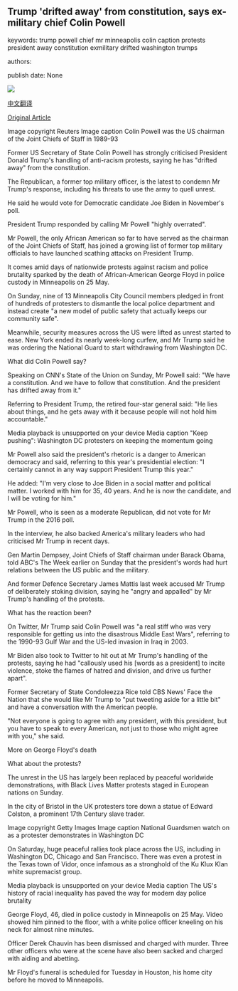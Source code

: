 ## Trump 'drifted away' from constitution, says ex-military chief Colin Powell

keywords: trump powell chief mr minneapolis colin caption protests president away constitution exmilitary drifted washington trumps

authors: 

publish date: None

![](https://ichef.bbci.co.uk/news/1024/branded_news/195F/production/_112759460_71212570-4b3d-44f7-b29c-0cb4299b3df4.jpg)

[中文翻译](Trump%20%27drifted%20away%27%20from%20constitution%2C%20says%20ex-military%20chief%20Colin%20Powell_zh.md)

[Original Article](https://www.bbc.com/news/world-us-canada-52957113)

Image copyright Reuters Image caption Colin Powell was the US chairman of the Joint Chiefs of Staff in 1989-93

Former US Secretary of State Colin Powell has strongly criticised President Donald Trump's handling of anti-racism protests, saying he has "drifted away" from the constitution.

The Republican, a former top military officer, is the latest to condemn Mr Trump's response, including his threats to use the army to quell unrest.

He said he would vote for Democratic candidate Joe Biden in November's poll.

President Trump responded by calling Mr Powell "highly overrated".

Mr Powell, the only African American so far to have served as the chairman of the Joint Chiefs of Staff, has joined a growing list of former top military officials to have launched scathing attacks on President Trump.

It comes amid days of nationwide protests against racism and police brutality sparked by the death of African-American George Floyd in police custody in Minneapolis on 25 May.

On Sunday, nine of 13 Minneapolis City Council members pledged in front of hundreds of protesters to dismantle the local police department and instead create "a new model of public safety that actually keeps our community safe".

Meanwhile, security measures across the US were lifted as unrest started to ease. New York ended its nearly week-long curfew, and Mr Trump said he was ordering the National Guard to start withdrawing from Washington DC.

What did Colin Powell say?

Speaking on CNN's State of the Union on Sunday, Mr Powell said: "We have a constitution. And we have to follow that constitution. And the president has drifted away from it."

Referring to President Trump, the retired four-star general said: "He lies about things, and he gets away with it because people will not hold him accountable."

Media playback is unsupported on your device Media caption "Keep pushing": Washington DC protesters on keeping the momentum going

Mr Powell also said the president's rhetoric is a danger to American democracy and said, referring to this year's presidential election: "I certainly cannot in any way support President Trump this year."

He added: "I'm very close to Joe Biden in a social matter and political matter. I worked with him for 35, 40 years. And he is now the candidate, and I will be voting for him."

Mr Powell, who is seen as a moderate Republican, did not vote for Mr Trump in the 2016 poll.

In the interview, he also backed America's military leaders who had criticised Mr Trump in recent days.

Gen Martin Dempsey, Joint Chiefs of Staff chairman under Barack Obama, told ABC's The Week earlier on Sunday that the president's words had hurt relations between the US public and the military.

And former Defence Secretary James Mattis last week accused Mr Trump of deliberately stoking division, saying he "angry and appalled" by Mr Trump's handling of the protests.

What has the reaction been?

On Twitter, Mr Trump said Colin Powell was "a real stiff who was very responsible for getting us into the disastrous Middle East Wars", referring to the 1990-93 Gulf War and the US-led invasion in Iraq in 2003.

Mr Biden also took to Twitter to hit out at Mr Trump's handling of the protests, saying he had "callously used his [words as a president] to incite violence, stoke the flames of hatred and division, and drive us further apart".

Former Secretary of State Condoleezza Rice told CBS News' Face the Nation that she would like Mr Trump to "put tweeting aside for a little bit" and have a conversation with the American people.

"Not everyone is going to agree with any president, with this president, but you have to speak to every American, not just to those who might agree with you," she said.

More on George Floyd's death

What about the protests?

The unrest in the US has largely been replaced by peaceful worldwide demonstrations, with Black Lives Matter protests staged in European nations on Sunday.

In the city of Bristol in the UK protesters tore down a statue of Edward Colston, a prominent 17th Century slave trader.

Image copyright Getty Images Image caption National Guardsmen watch on as a protester demonstrates in Washington DC

On Saturday, huge peaceful rallies took place across the US, including in Washington DC, Chicago and San Francisco. There was even a protest in the Texas town of Vidor, once infamous as a stronghold of the Ku Klux Klan white supremacist group.

Media playback is unsupported on your device Media caption The US's history of racial inequality has paved the way for modern day police brutality

George Floyd, 46, died in police custody in Minneapolis on 25 May. Video showed him pinned to the floor, with a white police officer kneeling on his neck for almost nine minutes.

Officer Derek Chauvin has been dismissed and charged with murder. Three other officers who were at the scene have also been sacked and charged with aiding and abetting.

Mr Floyd's funeral is scheduled for Tuesday in Houston, his home city before he moved to Minneapolis.